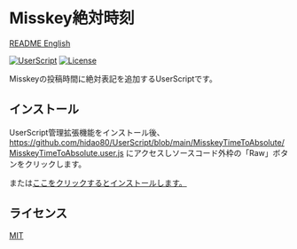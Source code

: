 # Misskey絶対時刻

[README English](./README.md)

[![UserScript](https://img.shields.io/badge/Framework-UserScript-blue.svg)](https://en.wikipedia.org/wiki/Userscript)
[![License](https://img.shields.io/github/license/hidao80/UserScript)](/LICENSE)

Misskeyの投稿時間に絶対表記を追加するUserScriptです。   

## インストール
UserScript管理拡張機能をインストール後、https://github.com/hidao80/UserScript/blob/main/MisskeyTimeToAbsolute/MisskeyTimeToAbsolute.user.js にアクセスしソースコード外枠の「Raw」ボタンをクリックします。

または[ここをクリックするとインストールします。](https://github.com/hidao80/UserScript/raw/main/MisskeyTimeToAbsolute/MisskeyTimeToAbsolute.user.js)

## ライセンス

[MIT](/LICENSE)
